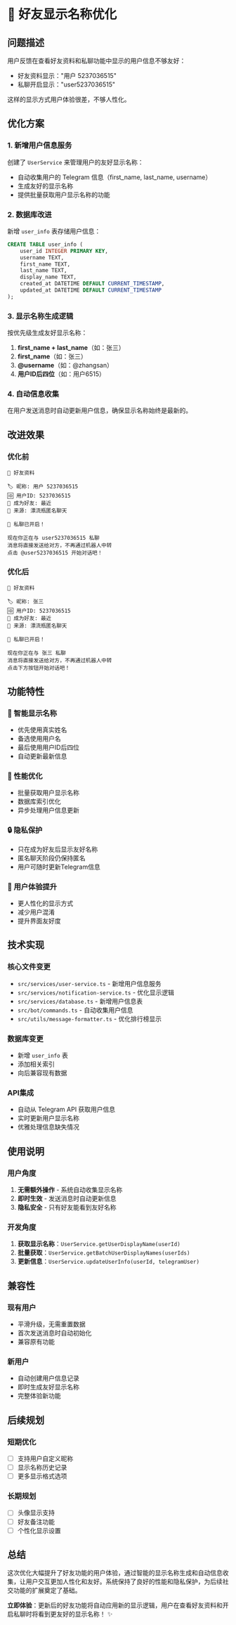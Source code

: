 # 🎯 好友显示名称优化

## 问题描述

用户反馈在查看好友资料和私聊功能中显示的用户信息不够友好：
- 好友资料显示："用户 5237036515" 
- 私聊开启显示："user5237036515"

这样的显示方式用户体验很差，不够人性化。

## 优化方案

### 1. 新增用户信息服务
创建了 `UserService` 来管理用户的友好显示名称：
- 自动收集用户的 Telegram 信息（first_name, last_name, username）
- 生成友好的显示名称
- 提供批量获取用户显示名称的功能

### 2. 数据库改进
新增 `user_info` 表存储用户信息：
```sql
CREATE TABLE user_info (
    user_id INTEGER PRIMARY KEY,
    username TEXT,
    first_name TEXT,
    last_name TEXT,
    display_name TEXT,
    created_at DATETIME DEFAULT CURRENT_TIMESTAMP,
    updated_at DATETIME DEFAULT CURRENT_TIMESTAMP
);
```

### 3. 显示名称生成逻辑
按优先级生成友好显示名称：
1. **first_name + last_name**（如：张三）
2. **first_name**（如：张三）
3. **@username**（如：@zhangsan）
4. **用户ID后四位**（如：用户6515）

### 4. 自动信息收集
在用户发送消息时自动更新用户信息，确保显示名称始终是最新的。

## 改进效果

### 优化前
```
👤 好友资料

🏷️ 昵称: 用户 5237036515
🆔 用户ID: 5237036515
📅 成为好友: 最近
💭 来源: 漂流瓶匿名聊天
```

```
💬 私聊已开启！

现在你正在与 user5237036515 私聊
消息将直接发送给对方，不再通过机器人中转
点击 @user5237036515 开始对话吧！
```

### 优化后
```
👤 好友资料

🏷️ 昵称: 张三
🆔 用户ID: 5237036515
📅 成为好友: 最近
💭 来源: 漂流瓶匿名聊天
```

```
💬 私聊已开启！

现在你正在与 张三 私聊
消息将直接发送给对方，不再通过机器人中转
点击下方按钮开始对话吧！
```

## 功能特性

### 🎯 智能显示名称
- 优先使用真实姓名
- 备选使用用户名
- 最后使用用户ID后四位
- 自动更新最新信息

### 🚀 性能优化
- 批量获取用户显示名称
- 数据库索引优化
- 异步处理用户信息更新

### 🔒 隐私保护
- 只在成为好友后显示友好名称
- 匿名聊天阶段仍保持匿名
- 用户可随时更新Telegram信息

### 📱 用户体验提升
- 更人性化的显示方式
- 减少用户混淆
- 提升界面友好度

## 技术实现

### 核心文件变更
- `src/services/user-service.ts` - 新增用户信息服务
- `src/services/notification-service.ts` - 优化显示逻辑
- `src/services/database.ts` - 新增用户信息表
- `src/bot/commands.ts` - 自动收集用户信息
- `src/utils/message-formatter.ts` - 优化排行榜显示

### 数据库变更
- 新增 `user_info` 表
- 添加相关索引
- 向后兼容现有数据

### API集成
- 自动从 Telegram API 获取用户信息
- 实时更新用户显示名称
- 优雅处理信息缺失情况

## 使用说明

### 用户角度
1. **无需额外操作** - 系统自动收集显示名称
2. **即时生效** - 发送消息时自动更新信息
3. **隐私安全** - 只有好友能看到友好名称

### 开发角度
1. **获取显示名称**：`UserService.getUserDisplayName(userId)`
2. **批量获取**：`UserService.getBatchUserDisplayNames(userIds)`
3. **更新信息**：`UserService.updateUserInfo(userId, telegramUser)`

## 兼容性

### 现有用户
- 平滑升级，无需重置数据
- 首次发送消息时自动初始化
- 兼容原有功能

### 新用户
- 自动创建用户信息记录
- 即时生成友好显示名称
- 完整体验新功能

## 后续规划

### 短期优化
- [ ] 支持用户自定义昵称
- [ ] 显示名称历史记录
- [ ] 更多显示格式选项

### 长期规划
- [ ] 头像显示支持
- [ ] 好友备注功能
- [ ] 个性化显示设置

## 总结

这次优化大幅提升了好友功能的用户体验，通过智能的显示名称生成和自动信息收集，让用户交互更加人性化和友好。系统保持了良好的性能和隐私保护，为后续社交功能的扩展奠定了基础。

**立即体验**：更新后的好友功能将自动应用新的显示逻辑，用户在查看好友资料和开启私聊时将看到更友好的显示名称！ ✨ 